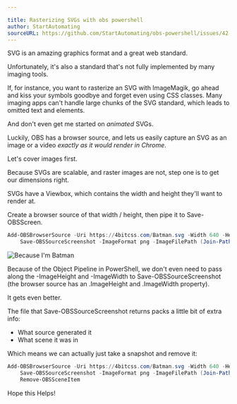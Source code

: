 ```yaml
---

title: Rasterizing SVGs with obs powershell
author: StartAutomating
sourceURL: https://github.com/StartAutomating/obs-powershell/issues/42
---
```

SVG is an amazing graphics format and a great web standard.

Unfortunately, it's also a standard that's not fully implemented by many imaging tools.

If, for instance, you want to rasterize an SVG with ImageMagik, go ahead and kiss your symbols goodbye and forget even using CSS classes.  Many imaging apps can't handle large chunks of the SVG standard, which leads to omitted text and elements.

And don't even get me started on _animated_ SVGs.

Luckily, OBS has a browser source, and lets us easily capture an SVG as an image or a video _exactly as it would render in Chrome_.

Let's cover images first.

Because SVGs are scalable, and raster images are not, step one is to get our dimensions right.

SVGs have a Viewbox, which contains the width and height they'll want to render at.

Create a browser source of that width / height, then pipe it to Save-OBSScreen.

~~~PowerShell
Add-OBSBrowserSource -Uri https://4bitcss.com/Batman.svg -Width 640 -Height 240 |
    Save-OBSSourceScreenshot -ImageFormat png -ImageFilePath (Join-Path $pwd "Batman.png")
~~~

![Because I'm Batman](https://4bitcss.com/Batman.png)

Because of the Object Pipeline in PowerShell, we don't even need to pass along the -ImageHeight and -ImageWidth to Save-OBSSourceScreenshot (the browser source has an .ImageHeight and .ImageWidth property).

It gets even better.

The file that Save-OBSSourceScreenshot returns packs a little bit of extra info:

* What source generated it
* What scene it was in

Which means we can actually just take a snapshot and remove it:

~~~PowerShell
Add-OBSBrowserSource -Uri https://4bitcss.com/Batman.svg -Width 640 -Height 240 |
    Save-OBSSourceScreenshot -ImageFormat png -ImageFilePath (Join-Path $pwd "Batman.png") |
    Remove-OBSSceneItem
~~~

Hope this Helps!
